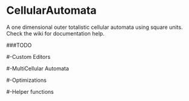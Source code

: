 CellularAutomata
================

A one dimensional outer totalistic cellular automata using square units. Check the wiki for documentation help.


###TODO

#-Custom Editors

#-MultiCellular Automata

#-Optimizations

#-Helper functions
